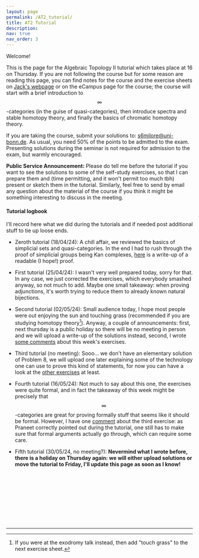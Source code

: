 ```yaml
---
layout: page
permalink: /AT2_tutorial/
title: AT2 Tutorial
description:
nav: true
nav_order: 3
---
```


Welcome!

This is the page for the Algebraic Topology II tutorial which takes place at 16 on Thursday. If you are not following the course but for some reason are reading this page, you can find notes for the course and the exercise sheets on [Jack's webpage](https://sites.google.com/view/jackmdavies/teaching?authuser=0) or on the eCampus page for the course; the course will start with a brief introduction to $$\infty$$-categories (in the guise of quasi-categories), then introduce spectra and stable homotopy theory, and finally the basics of chromatic homotopy theory.

If you are taking the course, submit your solutions to: s6milore@uni-bonn.de. As usual, you need 50% of the points to be admitted to the exam. Presenting solutions during the seminar is not required for admission to the exam, but warmly encouraged.

**Public Service Announcement:** Please do tell me before the tutorial if you want to see the solutions to some of the self-study exercises, so that I can prepare them and (time permitting, and it won't permit too much tbh) present or sketch them in the tutorial. Similarly, feel free to send by email any question about the material of the course if you think it might be something interesting to discuss in the meeting.

#### Tutorial logbook

I'll record here what we did during the tutorials and if needed post additional stuff to tie up loose ends.

- Zeroth tutorial (18/04/24): A chill affair, we reviewed the basics of simplicial sets and quasi-categories. In the end I had to rush through the proof of simplicial groups being Kan complexes, [here]({{https://lrnmhl.github.io}}/assets/pdf/AT2Tutorial/AT2Tutorial0_Loose_Ends.pdf) is a write-up of a readable (I hope!) proof.

- First tutorial (25/04/24): I wasn't very well prepared today, sorry for that. In any case, we just corrected the exercises, which everybody smashed anyway, so not much to add. Maybe one small takeaway: when proving adjunctions, it's worth trying to reduce them to already known natural bijections.

- Second tutorial (02/05/24): Small audience today, I hope most people were out enjoying the sun and touching grass (recommended if you are studying homotopy theory[^1]). Anyway, a couple of announcements: first, next thursday is a public holiday so there will be no meeting in person and we will upload a write-up of the solutions instead, second, I wrote [some comments]({{https://lrnmhl.github.io}}/assets/pdf/AT2Tutorial/AT2Tutorial2_Loose_Ends.pdf) about this week's exercises.

- Third tutorial (no meeting): Sooo... we don't have an elementary solution of Problem 8, we will upload one later explaining some of the technology one can use to prove this kind of statements, for now you can have a look at the [other exercises]({{https://lrnmhl.github.io}}/assets/pdf/AT2Tutorial/AT2Tutorial3_Partial_Solution.pdf) at least.

- Fourth tutorial (16/05/24): Not much to say about this one, the exercises were quite formal, and in fact the takeaway of this week might be precisely that $$\infty$$-categories are great for proving formally stuff that seems like it should be formal. However, I have one [comment]({{https://lrnmhl.github.io}}/assets/pdf/AT2Tutorial/AT2Tutorial4_Loose_Ends.pdf) about the third exercise: as Praneet correctly pointed out during the tutorial, one still has to make sure that formal arguments actually go through, which can require some care.

- Fifth tutorial (30/05/24, no meeting?): **Nevermind what I wrote before, there is a holiday on Thursday again: we will either upload solutions or move the tutorial to Friday, I'll update this page as soon as I know!**

<br/><br/>
<br/><br/>
<br/><br/>
<br/><br/>

<hr>

[^1]: If you were at the exodromy talk instead, then add "touch grass" to the next exercise sheet.
